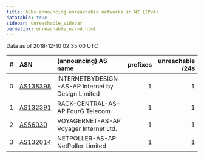 ```yaml
---
title: ASNs announcing unreachable networks in NZ (IPv4)
datatable: true
sidebar: unreachable_sidebar
permalink: unreachable_nz-v4.html
---
```


Data as of 2018-12-10 02:35:00 UTC


<div class="datatable-begin"></div>

|   # | ASN                                      | (announcing) AS name                              |   prefixes |   unreachable /24s |
|----:|:-----------------------------------------|:--------------------------------------------------|-----------:|-------------------:|
|   0 | [AS138398](unreachable_AS138398-v4.html) | INTERNETBYDESIGN-AS-AP Internet by Design Limited |          1 |                  1 |
|   1 | [AS132391](unreachable_AS132391-v4.html) | RACK-CENTRAL-AS-AP FourG Telecom                  |          1 |                  1 |
|   2 | [AS56030](unreachable_AS56030-v4.html)   | VOYAGERNET-AS-AP Voyager Internet Ltd.            |          1 |                  1 |
|   3 | [AS132014](unreachable_AS132014-v4.html) | NETPOLLER-AS-AP NetPoller Limited                 |          1 |                  1 |

<div class="datatable-end"></div>